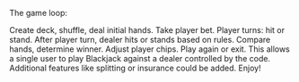 The game loop:

Create deck, shuffle, deal initial hands.
Take player bet.
Player turns: hit or stand.
After player turn, dealer hits or stands based on rules.
Compare hands, determine winner.
Adjust player chips.
Play again or exit.
This allows a single user to play Blackjack against a dealer controlled by the code. Additional features like splitting or insurance could be added. Enjoy!
